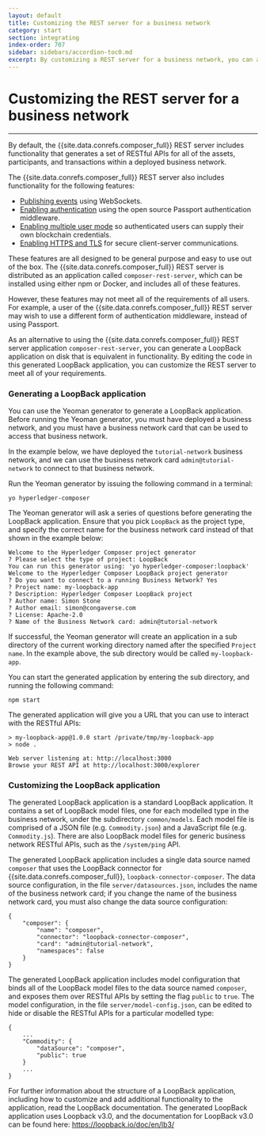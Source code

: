 ```yaml
---
layout: default
title: Customizing the REST server for a business network
category: start
section: integrating
index-order: 707
sidebar: sidebars/accordion-toc0.md
excerpt: By customizing a REST server for a business network, you can add your own code to implement new custom REST APIs for your business applications or additional authentication mechanisms that are not supported by the standard REST server,
---
```


# Customizing the REST server for a business network

---

By default, the {{site.data.conrefs.composer_full}} REST server includes functionality that generates a set of RESTful APIs for all of the assets, participants, and transactions within a deployed business network.

The {{site.data.conrefs.composer_full}} REST server also includes functionality for the following features:

* [Publishing events](./publishing-events.md) using WebSockets.
* [Enabling authentication](./enabling-rest-authentication.md) using the open source Passport authentication middleware.
* [Enabling multiple user mode](./enabling-multiuser.md) so authenticated users can supply their own blockchain credentials.
* [Enabling HTTPS and TLS](./securing-the-rest-server.md) for secure client-server communications.

These features are all designed to be general purpose and easy to use out of the box. The {{site.data.conrefs.composer_full}} REST server is distributed as an application called `composer-rest-server`, which can be installed using either npm or Docker, and includes all of these features.

However, these features may not meet all of the requirements of all users. For example, a user of the {{site.data.conrefs.composer_full}} REST server may wish to use a different form of authentication middleware, instead of using Passport.

As an alternative to using the {{site.data.conrefs.composer_full}} REST server application `composer-rest-server`, you can generate a LoopBack application on disk that is equivalent in functionality. By editing the code in this generated LoopBack application, you can customize the REST server to meet all of your requirements.

### Generating a LoopBack application

You can use the Yeoman generator to generate a LoopBack application. Before running the Yeoman generator, you must have deployed a business network, and you must have a business network card that can be used to access that business network.

In the example below, we have deployed the `tutorial-network` business network, and we can use the business network card `admin@tutorial-network` to connect to that business network.

Run the Yeoman generator by issuing the following command in a terminal:

    yo hyperledger-composer

The Yeoman generator will ask a series of questions before generating the LoopBack application. Ensure that you pick `LoopBack` as the project type, and specify the correct name for the business network card instead of that shown in the example below:

    Welcome to the Hyperledger Composer project generator
    ? Please select the type of project: LoopBack
    You can run this generator using: 'yo hyperledger-composer:loopback'
    Welcome to the Hyperledger Composer LoopBack project generator
    ? Do you want to connect to a running Business Network? Yes
    ? Project name: my-loopback-app
    ? Description: Hyperledger Composer LoopBack project
    ? Author name: Simon Stone
    ? Author email: simon@congaverse.com
    ? License: Apache-2.0
    ? Name of the Business Network card: admin@tutorial-network

If successful, the Yeoman generator will create an application in a sub directory of the current working directory named after the specified `Project name`. In the example above, the sub directory would be called `my-loopback-app`.

You can start the generated application by entering the sub directory, and running the following command:

    npm start

The generated application will give you a URL that you can use to interact with the RESTful APIs:

    > my-loopback-app@1.0.0 start /private/tmp/my-loopback-app
    > node .

    Web server listening at: http://localhost:3000
    Browse your REST API at http://localhost:3000/explorer

### Customizing the LoopBack application

The generated LoopBack application is a standard LoopBack application. It contains a set of LoopBack model files, one for each modelled type in the business network, under the subdirectory `common/models`. Each model file is comprised of a JSON file (e.g. `Commodity.json`) and a JavaScript file (e.g. `Commodity.js`).  There are also LoopBack model files for generic business network RESTful APIs, such as the `/system/ping` API.

The generated LoopBack application includes a single data source named `composer` that uses the LoopBack connector for {{site.data.conrefs.composer_full}}, `loopback-connector-composer`. The data source configuration, in the file `server/datasources.json`, includes the name of the business network card; if you change the name of the business network card, you must also change the data source configuration:

    {
        "composer": {
            "name": "composer",
            "connector": "loopback-connector-composer",
            "card": "admin@tutorial-network",
            "namespaces": false
        }
    }

The generated LoopBack application includes model configuration that binds all of the LoopBack model files to the data source named `composer`, and exposes them over RESTful APIs by setting the flag `public` to `true`. The model configuration, in the file `server/model-config.json`, can be edited to hide or disable the RESTful APIs for a particular modelled type:

    {
        ...
        "Commodity": {
            "dataSource": "composer",
            "public": true
        }
        ...
    }

For further information about the structure of a LoopBack application, including how to customize and add additional functionality to the application, read the LoopBack documentation. The generated LoopBack application uses Loopback v3.0, and the documentation for LoopBack v3.0 can be found here: https://loopback.io/doc/en/lb3/